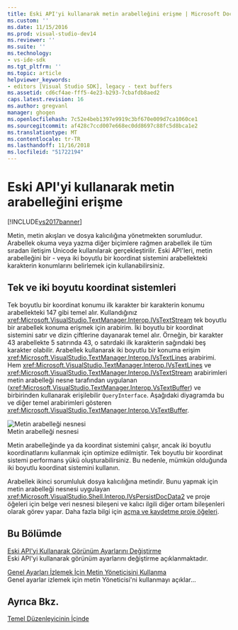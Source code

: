 ```yaml
---
title: Eski API'yi kullanarak metin arabelleğini erişme | Microsoft Docs
ms.custom: ''
ms.date: 11/15/2016
ms.prod: visual-studio-dev14
ms.reviewer: ''
ms.suite: ''
ms.technology:
- vs-ide-sdk
ms.tgt_pltfrm: ''
ms.topic: article
helpviewer_keywords:
- editors [Visual Studio SDK], legacy - text buffers
ms.assetid: cd6cf4ae-fff5-4e23-b293-7cbafdb8aed2
caps.latest.revision: 16
ms.author: gregvanl
manager: ghogen
ms.openlocfilehash: 7c52e4beb1397e9919c3bf670e009d7ca1060ce1
ms.sourcegitcommit: af428c7ccd007e668ec0dd8697c88fc5d8bca1e2
ms.translationtype: MT
ms.contentlocale: tr-TR
ms.lasthandoff: 11/16/2018
ms.locfileid: "51722194"
---
```

# <a name="accessing-the-text-buffer-by-using-the-legacy-api"></a>Eski API'yi kullanarak metin arabelleğini erişme
[!INCLUDE[vs2017banner](../includes/vs2017banner.md)]

Metin, metin akışları ve dosya kalıcılığına yönetmekten sorumludur. Arabellek okuma veya yazma diğer biçimlere rağmen arabellek ile tüm sıradan iletişim Unicode kullanılarak gerçekleştirilir. Eski API'leri, metin arabelleğini bir - veya iki boyutlu bir koordinat sistemini arabellekteki karakterin konumlarını belirlemek için kullanabilirsiniz.  
  
## <a name="one--and-two-dimension-coordinate-systems"></a>Tek ve iki boyutu koordinat sistemleri  
 Tek boyutlu bir koordinat konumu ilk karakter bir karakterin konumu arabellekteki 147 gibi temel alır. Kullandığınız <xref:Microsoft.VisualStudio.TextManager.Interop.IVsTextStream> tek boyutlu bir arabellek konuma erişmek için arabirim. İki boyutlu bir koordinat sistemini satır ve dizin çiftlerine dayanarak temel alır. Örneğin, bir karakter 43 arabellekte 5 satırında 43, o satırdaki ilk karakterin sağındaki beş karakter olabilir. Arabellek kullanarak iki boyutlu bir konuma erişim <xref:Microsoft.VisualStudio.TextManager.Interop.IVsTextLines> arabirimi. Hem <xref:Microsoft.VisualStudio.TextManager.Interop.IVsTextLines> ve <xref:Microsoft.VisualStudio.TextManager.Interop.IVsTextStream> arabirimleri metin arabelleği nesne tarafından uygulanan (<xref:Microsoft.VisualStudio.TextManager.Interop.VsTextBuffer>) ve birbirinden kullanarak erişilebilir `QueryInterface`. Aşağıdaki diyagramda bu ve diğer temel arabirimleri gösteren <xref:Microsoft.VisualStudio.TextManager.Interop.VsTextBuffer>.  
  
 ![Metin arabelleği nesnesi](../extensibility/media/vstextbuffer.gif "vsTextBuffer")  
Metin arabelleği nesnesi  
  
 Metin arabelleğinde ya da koordinat sistemini çalışır, ancak iki boyutlu koordinatlarını kullanmak için optimize edilmiştir. Tek boyutlu bir koordinat sistemi performans yükü oluşturabilirsiniz. Bu nedenle, mümkün olduğunda iki boyutlu koordinat sistemini kullanın.  
  
 Arabellek ikinci sorumluluk dosya kalıcılığına metindir. Bunu yapmak için metin arabelleği nesnesi uygulayan <xref:Microsoft.VisualStudio.Shell.Interop.IVsPersistDocData2> ve proje öğeleri için belge veri nesnesi bileşeni ve kalıcı ilgili diğer ortam bileşenleri olarak görev yapar. Daha fazla bilgi için [açma ve kaydetme proje öğeleri](../extensibility/internals/opening-and-saving-project-items.md).  
  
## <a name="in-this-section"></a>Bu Bölümde  
 [Eski API'yi Kullanarak Görünüm Ayarlarını Değiştirme](../extensibility/changing-view-settings-by-using-the-legacy-api.md)  
 Eski API'yi kullanarak görünüm ayarlarını değiştirme açıklanmaktadır.  
  
 [Genel Ayarları İzlemek İçin Metin Yöneticisini Kullanma](../extensibility/using-the-text-manager-to-monitor-global-settings.md)  
 Genel ayarlar izlemek için metin Yöneticisi'ni kullanmayı açıklar...  
  
## <a name="see-also"></a>Ayrıca Bkz.  
 [Temel Düzenleyicinin İçinde](../extensibility/inside-the-core-editor.md)

